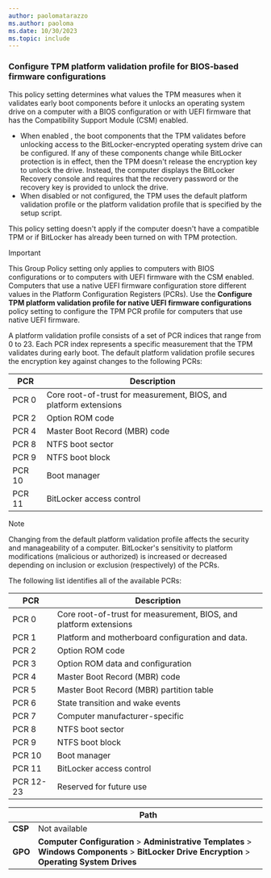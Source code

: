 ```yaml
---
author: paolomatarazzo
ms.author: paoloma
ms.date: 10/30/2023
ms.topic: include
---
```


### Configure TPM platform validation profile for BIOS-based firmware configurations

This policy setting determines what values the TPM measures when it validates early boot components before it unlocks an operating system drive on a computer with a BIOS configuration or with UEFI firmware that has the Compatibility Support Module (CSM) enabled.

- When enabled , the boot components that the TPM validates before unlocking access to the BitLocker-encrypted operating system drive can be configured. If any of these components change while BitLocker protection is in effect, then the TPM doesn't release the encryption key to unlock the drive. Instead, the computer displays the BitLocker Recovery console and requires that the recovery password or the recovery key is provided to unlock the drive.
- When disabled or not configured, the TPM uses the default platform validation profile or the platform validation profile that is specified by the setup script.

This policy setting doesn't apply if the computer doesn't have a compatible TPM or if BitLocker has already been turned on with TPM protection.

> [!IMPORTANT]
> This Group Policy setting only applies to computers with BIOS configurations or to computers with UEFI firmware with the CSM enabled. Computers that use a native UEFI firmware configuration store different values in the Platform Configuration Registers (PCRs). Use the **Configure TPM platform validation profile for native UEFI firmware configurations** policy setting to configure the TPM PCR profile for computers that use native UEFI firmware.

A platform validation profile consists of a set of PCR indices that range from 0 to 23. Each PCR index represents a specific measurement that the TPM validates during early boot. The default platform validation profile secures the encryption key against changes to the following PCRs:

|PCR|Description|
|-|-|
|PCR 0|Core root-of-trust for measurement, BIOS, and platform extensions|
|PCR 2|Option ROM code|
|PCR 4|Master Boot Record (MBR) code|
|PCR 8|NTFS boot sector|
|PCR 9|NTFS boot block|
|PCR 10|Boot manager|
|PCR 11|BitLocker access control|

> [!NOTE]
> Changing from the default platform validation profile affects the security and manageability of a computer. BitLocker's sensitivity to platform modifications (malicious or authorized) is increased or decreased depending on inclusion or exclusion (respectively) of the PCRs.

The following list identifies all of the available PCRs:

|PCR|Description|
|-|-|
| PCR 0 | Core root-of-trust for measurement, BIOS, and platform extensions|
| PCR 1 | Platform and motherboard configuration and data.|
| PCR 2 | Option ROM code|
| PCR 3 | Option ROM data and configuration|
| PCR 4 | Master Boot Record (MBR) code|
| PCR 5 | Master Boot Record (MBR) partition table|
| PCR 6 | State transition and wake events|
| PCR 7 | Computer manufacturer-specific|
| PCR 8 | NTFS boot sector|
| PCR 9 | NTFS boot block|
| PCR 10 | Boot manager|
| PCR 11 | BitLocker access control|
| PCR 12-23 | Reserved for future use |

|  | Path |
|--|--|
| **CSP** | Not available |
| **GPO** | **Computer Configuration** > **Administrative Templates** > **Windows Components** > **BitLocker Drive Encryption** > **Operating System Drives** |
